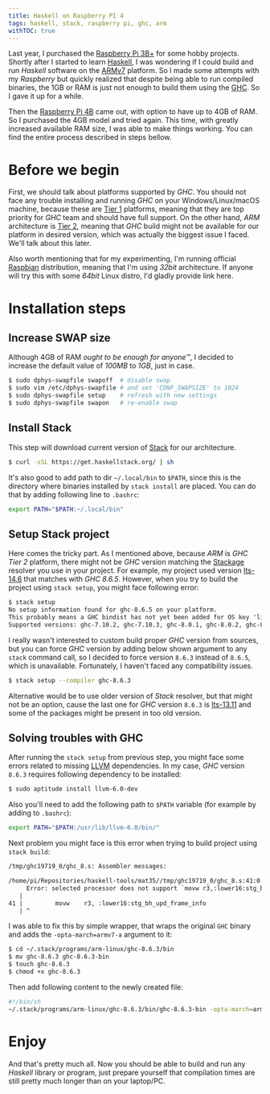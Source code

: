 ```yaml
---
title: Haskell on Raspberry PI 4
tags: haskell, stack, raspberry pi, ghc, arm
withTOC: true
---
```


Last year, I purchased the [Raspberry Pi 3B+] for some hobby projects. Shortly after I started to learn [Haskell], I was wondering if I could build and run _Haskell_ software on the [ARMv7] platform. So I made some attempts with my _Raspberry_ but quickly realized that despite being able to run compiled binaries, the 1GB or RAM is just not enough to build them using the [GHC]. So I gave it up for a while.

Then the [Raspberry Pi 4B] came out, with option to have up to 4GB of RAM. So I purchased the 4GB model and tried again. This time, with greatly increased available RAM size, I was able to make things working. You can find the entire process described in steps bellow.

<!-- MORE -->

# Before we begin
First, we should talk about platforms supported by _GHC_. You should not face any trouble installing and running _GHC_ on your Windows/Linux/macOS machine, because these are [Tier 1] platforms, meaning that they are top priority for _GHC_ team and should have full support. On the other hand, _ARM_ architecture is [Tier 2], meaning that _GHC_ build might not be available for our platform in desired version, which was actually the biggest issue I faced. We'll talk about this later.

Also worth mentioning that for my experimenting, I'm running official [Raspbian] distribution, meaning that I'm using _32bit_ architecture. If anyone will try this with some _64bit_ Linux distro, I'd gladly provide link here.

# Installation steps

## Increase SWAP size
Although 4GB of RAM _ought to be enough for anyone™_, I decided to increase the default value of _100MB_ to _1GB_, just in case.

```bash
$ sudo dphys-swapfile swapoff  # disable swap
$ sudo vim /etc/dphys-swapfile # and set 'CONF_SWAPSIZE' to 1024
$ sudo dphys-swapfile setup    # refresh with new settings
$ sudo dphys-swapfile swapon   # re-enable swap
```

## Install Stack
This step will download current version of [Stack] for our architecture. 

```bash
$ curl -sSL https://get.haskellstack.org/ | sh
```

It's also good to add path to dir `~/.local/bin` to `$PATH`, since this is the directory where binaries installed by `stack install` are placed. You can do that by adding following line to `.bashrc`:

```bash
export PATH="$PATH:~/.local/bin"
```

## Setup Stack project
Here comes the tricky part. As I mentioned above, because _ARM_ is _GHC Tier 2_ platform, there might not be _GHC_ version matching the [Stackage] resolver you use in your project. For example, my project used version [lts-14.6] that matches with _GHC 8.6.5_. However, when you try to build the project using `stack setup`, you might face following error:

```txt
$ stack setup
No setup information found for ghc-8.6.5 on your platform.
This probably means a GHC bindist has not yet been added for OS key 'linux-armv7', 'linux-armv7-ncurses6', 'linux-armv7-tinfo6'.
Supported versions: ghc-7.10.2, ghc-7.10.3, ghc-8.0.1, ghc-8.0.2, ghc-8.2.1, ghc-8.2.2, ghc-8.6.3
```

I really wasn't interested to custom build proper _GHC_ version from sources, but you can force _GHC_ version by adding below shown argument to any `stack` command call, so I decided to force version `8.6.3` instead of `8.6.5`, which is unavailable. Fortunately, I haven't faced any compatibility issues.

```bash
$ stack setup --compiler ghc-8.6.3
```

Alternative would be to use older version of _Stack_ resolver, but that might not be an option, cause the last one for _GHC_ version `8.6.3` is [lts-13.11] and some of the packages might be present in too old version.

## Solving troubles with GHC
After running the `stack setup` from previous step, you might face some errors related to missing [LLVM] dependencies. In my case, _GHC_ version `8.6.3` requires following dependency to be installed:

```bash
$ sudo aptitude install llvm-6.0-dev
```

Also you'll need to add the following path to `$PATH` variable (for example by adding to `.bashrc`):

```bash
export PATH="$PATH:/usr/lib/llvm-6.0/bin/"
```

Next problem you might face is this error when trying to build project using `stack build`:

```txt
/tmp/ghc19719_0/ghc_8.s: Assembler messages:

/home/pi/Repositories/haskell-tools/mat35//tmp/ghc19719_0/ghc_8.s:41:0: error:
     Error: selected processor does not support `movw r3,:lower16:stg_bh_upd_frame_info' in ARM mode
   |
41 |         movw    r3, :lower16:stg_bh_upd_frame_info
   | ^
```

I was able to fix this by simple wrapper, that wraps the original `GHC` binary and adds the  `-opta-march=armv7-a` argument to it:

```bash
$ cd ~/.stack/programs/arm-linux/ghc-8.6.3/bin
$ mv ghc-8.6.3 ghc-8.6.3-bin
$ touch ghc-8.6.3
$ chmod +x ghc-8.6.3

```

Then add following content to the newly created file:

```bash
#!/bin/sh
~/.stack/programs/arm-linux/ghc-8.6.3/bin/ghc-8.6.3-bin -opta-march=armv7-a $@
```

# Enjoy
And that's pretty much all. Now you should be able to build and run any _Haskell_ library or program, just prepare yourself that compilation times are still pretty much longer than on your laptop/PC.

[Raspberry Pi 3B+]: https://www.raspberrypi.org/products/raspberry-pi-3-model-b-plus/
[Raspberry Pi 4B]: https://www.raspberrypi.org/products/raspberry-pi-4-model-b/
[Raspbian]: https://www.raspbian.org/
[Haskell]: https://www.haskell.org/
[ARMv7]: https://en.wikipedia.org/wiki/ARM_architecture
[GHC]: https://www.haskell.org/ghc/
[lts-13.11]: https://www.stackage.org/lts-13.11
[lts-14.6]: https://www.stackage.org/lts-14.6
[LLVM]: https://llvm.org/
[Stack]: https://docs.haskellstack.org/en/stable/README/
[Stackage]: https://www.stackage.org/
[Tier 1]: https://gitlab.haskell.org/ghc/ghc/wikis/platforms#tier-1-platforms
[Tier 2]: https://gitlab.haskell.org/ghc/ghc/wikis/platforms#tier-2-platforms